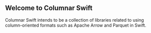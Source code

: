 ## Welcome to Columnar Swift

Columnar Swift intends to be a collection of libraries related to using column-oriented formats such as Apache Arrow and Parquet in Swift.
